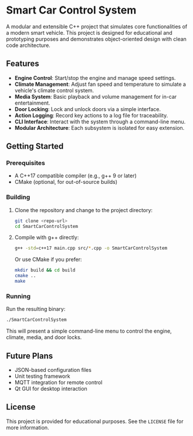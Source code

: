 # Smart Car Control System

A modular and extensible C++ project that simulates core functionalities of a modern smart vehicle. This project is designed for educational and prototyping purposes and demonstrates object-oriented design with clean code architecture.

## Features

- **Engine Control**: Start/stop the engine and manage speed settings.
- **Climate Management**: Adjust fan speed and temperature to simulate a vehicle's climate control system.
- **Media System**: Basic playback and volume management for in-car entertainment.
- **Door Locking**: Lock and unlock doors via a simple interface.
- **Action Logging**: Record key actions to a log file for traceability.
- **CLI Interface**: Interact with the system through a command-line menu.
- **Modular Architecture**: Each subsystem is isolated for easy extension.

## Getting Started

### Prerequisites

- A C++17 compatible compiler (e.g., g++ 9 or later)
- CMake (optional, for out-of-source builds)

### Building

1. Clone the repository and change to the project directory:

   ```bash
   git clone <repo-url>
   cd SmartCarControlSystem
   ```

2. Compile with g++ directly:

   ```bash
   g++ -std=c++17 main.cpp src/*.cpp -o SmartCarControlSystem

   ```

   Or use CMake if you prefer:

   ```bash
   mkdir build && cd build
   cmake ..
   make
   ```

### Running

Run the resulting binary:

```bash
./SmartCarControlSystem
```

This will present a simple command-line menu to control the engine, climate, media, and door locks.

## Future Plans

- JSON-based configuration files
- Unit testing framework
- MQTT integration for remote control
- Qt GUI for desktop interaction

## License

This project is provided for educational purposes. See the `LICENSE` file for more information.

